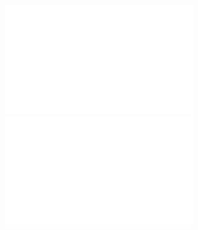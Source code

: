<a href="https://github.com/jstrieb/github-stats" target="_blank">
  <picture>
    <source media="(prefers-color-scheme: dark)" srcset="https://github.com/neon-dev/neon-dev/blob/main/github-stats/overview.svg#gh-dark-mode-only">
    <img alt="Overview" src="https://github.com/neon-dev/neon-dev/blob/main/github-stats/overview.svg">
  </picture>
</a>
<a href="https://github.com/jstrieb/github-stats" target="_blank">
  <picture>
    <source media="(prefers-color-scheme: dark)" srcset="https://github.com/neon-dev/neon-dev/blob/main/github-stats/languages.svg#gh-dark-mode-only">
    <img alt="Overview" src="https://github.com/neon-dev/neon-dev/blob/main/github-stats/languages.svg">
  </picture>
</a>
